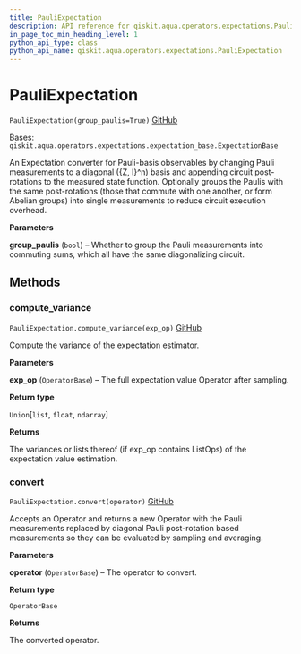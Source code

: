 ```yaml
---
title: PauliExpectation
description: API reference for qiskit.aqua.operators.expectations.PauliExpectation
in_page_toc_min_heading_level: 1
python_api_type: class
python_api_name: qiskit.aqua.operators.expectations.PauliExpectation
---
```


# PauliExpectation

<span id="qiskit.aqua.operators.expectations.PauliExpectation" />

`PauliExpectation(group_paulis=True)` [GitHub](https://github.com/qiskit-community/qiskit-aqua/tree/stable/0.9/qiskit/aqua/operators/expectations/pauli_expectation.py "view source code")

Bases: `qiskit.aqua.operators.expectations.expectation_base.ExpectationBase`

An Expectation converter for Pauli-basis observables by changing Pauli measurements to a diagonal (\{Z, I}^n) basis and appending circuit post-rotations to the measured state function. Optionally groups the Paulis with the same post-rotations (those that commute with one another, or form Abelian groups) into single measurements to reduce circuit execution overhead.

**Parameters**

**group\_paulis** (`bool`) – Whether to group the Pauli measurements into commuting sums, which all have the same diagonalizing circuit.

## Methods

### compute\_variance

<span id="qiskit.aqua.operators.expectations.PauliExpectation.compute_variance" />

`PauliExpectation.compute_variance(exp_op)` [GitHub](https://github.com/qiskit-community/qiskit-aqua/tree/stable/0.9/qiskit/aqua/operators/expectations/pauli_expectation.py "view source code")

Compute the variance of the expectation estimator.

**Parameters**

**exp\_op** (`OperatorBase`) – The full expectation value Operator after sampling.

**Return type**

`Union`\[`list`, `float`, `ndarray`]

**Returns**

The variances or lists thereof (if exp\_op contains ListOps) of the expectation value estimation.

### convert

<span id="qiskit.aqua.operators.expectations.PauliExpectation.convert" />

`PauliExpectation.convert(operator)` [GitHub](https://github.com/qiskit-community/qiskit-aqua/tree/stable/0.9/qiskit/aqua/operators/expectations/pauli_expectation.py "view source code")

Accepts an Operator and returns a new Operator with the Pauli measurements replaced by diagonal Pauli post-rotation based measurements so they can be evaluated by sampling and averaging.

**Parameters**

**operator** (`OperatorBase`) – The operator to convert.

**Return type**

`OperatorBase`

**Returns**

The converted operator.

